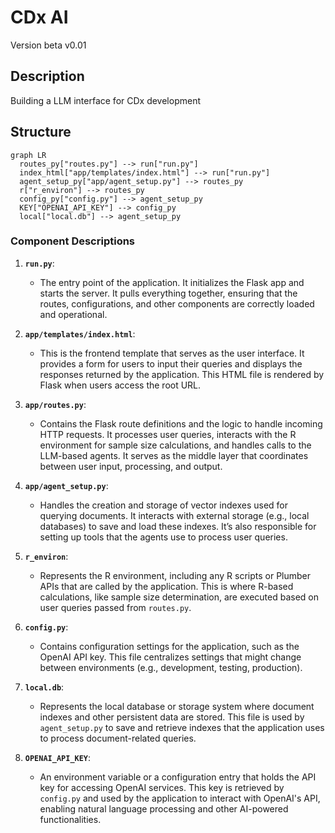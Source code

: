 # CDx AI
Version beta v0.01

## Description
Building a LLM interface for CDx development

## Structure

```mermaid
graph LR
  routes_py["routes.py"] --> run["run.py"]
  index_html["app/templates/index.html"] --> run["run.py"]
  agent_setup_py["app/agent_setup.py"] --> routes_py
  r["r_environ"] --> routes_py
  config_py["config.py"] --> agent_setup_py
  KEY["OPENAI_API_KEY"] --> config_py
  local["local.db"] --> agent_setup_py
```


### Component Descriptions

1. **`run.py`**:
   - The entry point of the application. It initializes the Flask app and starts the server. It pulls everything together, ensuring that the routes, configurations, and other components are correctly loaded and operational.

2. **`app/templates/index.html`**:
   - This is the frontend template that serves as the user interface. It provides a form for users to input their queries and displays the responses returned by the application. This HTML file is rendered by Flask when users access the root URL.

3. **`app/routes.py`**:
   - Contains the Flask route definitions and the logic to handle incoming HTTP requests. It processes user queries, interacts with the R environment for sample size calculations, and handles calls to the LLM-based agents. It serves as the middle layer that coordinates between user input, processing, and output.

4. **`app/agent_setup.py`**:
   - Handles the creation and storage of vector indexes used for querying documents. It interacts with external storage (e.g., local databases) to save and load these indexes. It’s also responsible for setting up tools that the agents use to process user queries.

5. **`r_environ`**:
   - Represents the R environment, including any R scripts or Plumber APIs that are called by the application. This is where R-based calculations, like sample size determination, are executed based on user queries passed from `routes.py`.

6. **`config.py`**:
   - Contains configuration settings for the application, such as the OpenAI API key. This file centralizes settings that might change between environments (e.g., development, testing, production).

7. **`local.db`**:
   - Represents the local database or storage system where document indexes and other persistent data are stored. This file is used by `agent_setup.py` to save and retrieve indexes that the application uses to process document-related queries.

8. **`OPENAI_API_KEY`**:
   - An environment variable or a configuration entry that holds the API key for accessing OpenAI services. This key is retrieved by `config.py` and used by the application to interact with OpenAI's API, enabling natural language processing and other AI-powered functionalities.

